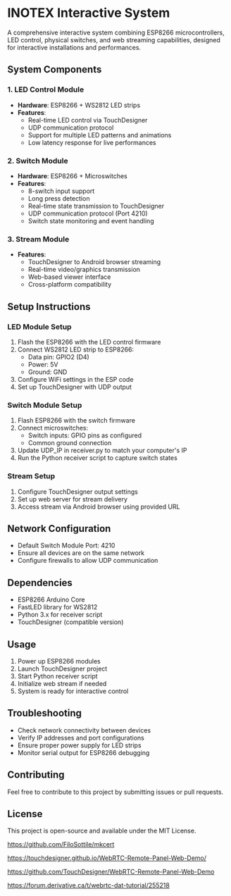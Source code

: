 # INOTEX Interactive System

A comprehensive interactive system combining ESP8266 microcontrollers, LED control, physical switches, and web streaming capabilities, designed for interactive installations and performances.

## System Components

### 1. LED Control Module
- **Hardware**: ESP8266 + WS2812 LED strips
- **Features**:
  - Real-time LED control via TouchDesigner
  - UDP communication protocol
  - Support for multiple LED patterns and animations
  - Low latency response for live performances

### 2. Switch Module
- **Hardware**: ESP8266 + Microswitches
- **Features**:
  - 8-switch input support
  - Long press detection
  - Real-time state transmission to TouchDesigner
  - UDP communication protocol (Port 4210)
  - Switch state monitoring and event handling

### 3. Stream Module
- **Features**:
  - TouchDesigner to Android browser streaming
  - Real-time video/graphics transmission
  - Web-based viewer interface
  - Cross-platform compatibility

## Setup Instructions

### LED Module Setup
1. Flash the ESP8266 with the LED control firmware
2. Connect WS2812 LED strip to ESP8266:
   - Data pin: GPIO2 (D4)
   - Power: 5V
   - Ground: GND
3. Configure WiFi settings in the ESP code
4. Set up TouchDesigner with UDP output

### Switch Module Setup
1. Flash ESP8266 with the switch firmware
2. Connect microswitches:
   - Switch inputs: GPIO pins as configured
   - Common ground connection
3. Update UDP_IP in receiver.py to match your computer's IP
4. Run the Python receiver script to capture switch states

### Stream Setup
1. Configure TouchDesigner output settings
2. Set up web server for stream delivery
3. Access stream via Android browser using provided URL

## Network Configuration
- Default Switch Module Port: 4210
- Ensure all devices are on the same network
- Configure firewalls to allow UDP communication

## Dependencies
- ESP8266 Arduino Core
- FastLED library for WS2812
- Python 3.x for receiver script
- TouchDesigner (compatible version)

## Usage
1. Power up ESP8266 modules
2. Launch TouchDesigner project
3. Start Python receiver script
4. Initialize web stream if needed
5. System is ready for interactive control

## Troubleshooting
- Check network connectivity between devices
- Verify IP addresses and port configurations
- Ensure proper power supply for LED strips
- Monitor serial output for ESP8266 debugging

## Contributing
Feel free to contribute to this project by submitting issues or pull requests.

## License
This project is open-source and available under the MIT License.

https://github.com/FiloSottile/mkcert

https://touchdesigner.github.io/WebRTC-Remote-Panel-Web-Demo/

https://github.com/TouchDesigner/WebRTC-Remote-Panel-Web-Demo

https://forum.derivative.ca/t/webrtc-dat-tutorial/255218



